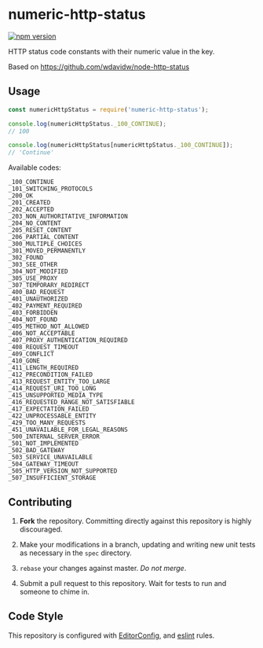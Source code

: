 # numeric-http-status

[![npm version](https://badge.fury.io/js/numeric-http-status.svg)](https://badge.fury.io/js/numeric-http-status)

HTTP status code constants with their numeric value in the key.

Based on https://github.com/wdavidw/node-http-status

## Usage

```js
const numericHttpStatus = require('numeric-http-status');

console.log(numericHttpStatus._100_CONTINUE);
// 100

console.log(numericHttpStatus[numericHttpStatus._100_CONTINUE]);
// 'Continue'
```

Available codes:
```
_100_CONTINUE
_101_SWITCHING_PROTOCOLS
_200_OK
_201_CREATED
_202_ACCEPTED
_203_NON_AUTHORITATIVE_INFORMATION
_204_NO_CONTENT
_205_RESET_CONTENT
_206_PARTIAL_CONTENT
_300_MULTIPLE_CHOICES
_301_MOVED_PERMANENTLY
_302_FOUND
_303_SEE_OTHER
_304_NOT_MODIFIED
_305_USE_PROXY
_307_TEMPORARY_REDIRECT
_400_BAD_REQUEST
_401_UNAUTHORIZED
_402_PAYMENT_REQUIRED
_403_FORBIDDEN
_404_NOT_FOUND
_405_METHOD_NOT_ALLOWED
_406_NOT_ACCEPTABLE
_407_PROXY_AUTHENTICATION_REQUIRED
_408_REQUEST_TIMEOUT
_409_CONFLICT
_410_GONE
_411_LENGTH_REQUIRED
_412_PRECONDITION_FAILED
_413_REQUEST_ENTITY_TOO_LARGE
_414_REQUEST_URI_TOO_LONG
_415_UNSUPPORTED_MEDIA_TYPE
_416_REQUESTED_RANGE_NOT_SATISFIABLE
_417_EXPECTATION_FAILED
_422_UNPROCESSABLE_ENTITY
_429_TOO_MANY_REQUESTS
_451_UNAVAILABLE_FOR_LEGAL_REASONS
_500_INTERNAL_SERVER_ERROR
_501_NOT_IMPLEMENTED
_502_BAD_GATEWAY
_503_SERVICE_UNAVAILABLE
_504_GATEWAY_TIMEOUT
_505_HTTP_VERSION_NOT_SUPPORTED
_507_INSUFFICIENT_STORAGE
```


## Contributing

1. **Fork** the repository. Committing directly against this
repository is highly discouraged.

2. Make your modifications in a branch, updating and writing new unit tests
   as necessary in the `spec` directory.

3. `rebase` your changes against master. *Do not merge*.

4. Submit a pull request to this repository. Wait for tests to run
and someone to chime in.

## Code Style
This repository is configured with [EditorConfig][EditorConfig],
and [eslint][eslint] rules.

[EditorConfig]: http://editorconfig.org/
[eslint]: http://eslint.org/
